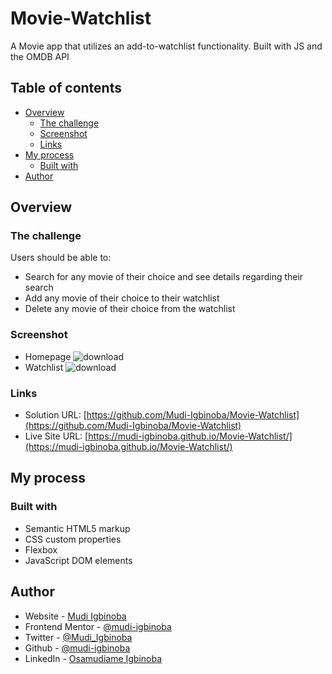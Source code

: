 # Movie-Watchlist
A Movie app that utilizes an add-to-watchlist functionality. Built with JS and the OMDB API

## Table of contents

- [Overview](#overview)
  - [The challenge](#the-challenge)
  - [Screenshot](#screenshot)
  - [Links](#links)
- [My process](#my-process)
  - [Built with](#built-with)
- [Author](#author)


## Overview

### The challenge

Users should be able to:

- Search for any movie of their choice and see details regarding their search
- Add any movie of their choice to their watchlist
- Delete any movie of their choice from the watchlist

### Screenshot

- Homepage
![download](https://user-images.githubusercontent.com/65790714/193676669-8930d839-f4e3-4c23-a64f-8c794fcab6a0.jpg)
- Watchlist
![download](https://user-images.githubusercontent.com/65790714/193676698-64adfd7c-0a67-4b5c-84cd-98ccba7a7e51.jpg)


### Links

- Solution URL: [https://github.com/Mudi-Igbinoba/Movie-Watchlist](https://github.com/Mudi-Igbinoba/Movie-Watchlist)
- Live Site URL: [https://mudi-igbinoba.github.io/Movie-Watchlist/](https://mudi-igbinoba.github.io/Movie-Watchlist/)

## My process

### Built with

- Semantic HTML5 markup
- CSS custom properties
- Flexbox
- JavaScript DOM elements

## Author

- Website - [Mudi Igbinoba](https://www.mudee.netlify.app)
- Frontend Mentor - [@mudi-igbinoba](https://www.frontendmentor.io/profile/mudi-igbinoba)
- Twitter - [@Mudi_Igbinoba](https://www.twitter.com/mudi_igbinoba)
- Github - [@mudi-igbinoba](https://github.com/mudi-igbinoba)
- LinkedIn - [Osamudiame Igbinoba](https://www.linkedin.com/in/osamudiame-igbinoba/)
